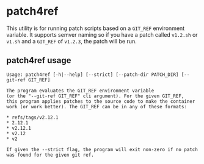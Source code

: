 # patch4ref

This utility is for running patch scripts based on a `GIT_REF` environment variable. It supports semver naming so if you have a patch called `v1.2.sh` or `v1.sh` and a `GIT_REF` of `v1.2.3`, the patch will be run.

## patch4ref usage

```
Usage: patch4ref [-h|--help] [--strict] [--patch-dir PATCH_DIR] [--git-ref GIT_REF]

The program evaluates the GIT_REF environment variable
(or the "--git-ref GIT_REF" cli argument). For the given GIT_REF,
this program applies patches to the source code to make the container
work (or work better). The GIT_REF can be in any of these formats:

* refs/tags/v2.12.1
* 2.12.1
* v2.12.1
* v2.12
* v2

If given the --strict flag, the program will exit non-zero if no patch
was found for the given git ref.
```
